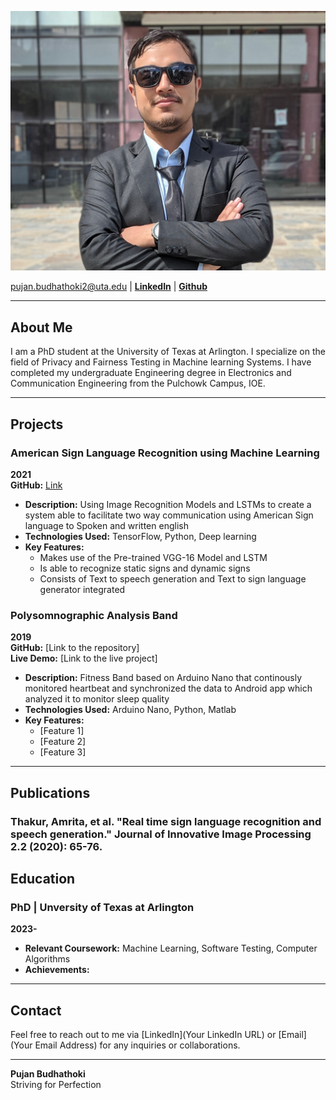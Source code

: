 ![Pujan Budhathoki](pujanphotolatest.jpg)


pujan.budhathoki2@uta.edu | **[LinkedIn](https://www.linkedin.com/in/pujan-budhathoki-54a957144/)** | **[Github](https://github.com/PujanBudhathoki)** 

---

## About Me

I am a PhD student at the University of Texas at Arlington. I specialize on the field of Privacy and Fairness Testing in Machine learning Systems. I have completed my undergraduate Engineering degree in Electronics and Communication Engineering from the Pulchowk Campus, IOE.

---


## Projects

### American Sign Language Recognition using Machine Learning
**2021**  
**GitHub:** [Link](https://github.com/PujanBudhathoki/ASL-RecogSys-main) 
- **Description:** Using Image Recognition Models and LSTMs to create a system able to facilitate two way communication using American Sign language to Spoken and written english
- **Technologies Used:** TensorFlow, Python, Deep learning
- **Key Features:**
  - Makes use of the Pre-trained VGG-16 Model and LSTM
  - Is able to recognize static signs and dynamic signs
  - Consists of Text to speech generation and Text to sign language generator integrated

### Polysomnographic Analysis Band
**2019**  
**GitHub:** [Link to the repository]  
**Live Demo:** [Link to the live project]  
- **Description:** Fitness Band based on Arduino Nano that continously monitored heartbeat and synchronized the data to Android app which analyzed it to monitor sleep quality
- **Technologies Used:** Arduino Nano, Python, Matlab
- **Key Features:**
  - [Feature 1]
  - [Feature 2]
  - [Feature 3]

---
## Publications
### Thakur, Amrita, et al. "Real time sign language recognition and speech generation." Journal of Innovative Image Processing 2.2 (2020): 65-76.

## Education

### PhD | Unversity of Texas at Arlington
**2023-**  
- **Relevant Coursework:** Machine Learning, Software Testing, Computer Algorithms
- **Achievements:**

---


## Contact

Feel free to reach out to me via [LinkedIn](Your LinkedIn URL) or [Email](Your Email Address) for any inquiries or collaborations.

---

**Pujan Budhathoki**  
Striving for Perfection
